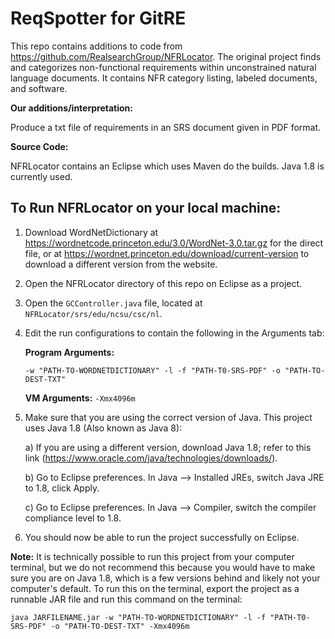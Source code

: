 ReqSpotter for GitRE
==========
This repo contains additions to code from https://github.com/RealsearchGroup/NFRLocator. 
The original project finds and categorizes non-functional requirements within unconstrained natural language documents. It contains NFR category listing, labeled documents, and software.

**Our additions/interpretation:**

Produce a txt file of requirements in an SRS document given in PDF format. 

**Source Code:**

NFRLocator contains an Eclipse which uses Maven do the builds.  Java 1.8 is currently used.

## To Run NFRLocator on your local machine: ##

1. Download WordNetDictionary at https://wordnetcode.princeton.edu/3.0/WordNet-3.0.tar.gz for the direct file, or at https://wordnet.princeton.edu/download/current-version to download a different version from the website.
2. Open the NFRLocator directory of this repo on Eclipse as a project. 
3. Open the `GCController.java` file, located at `NFRLocator/srs/edu/ncsu/csc/nl`.
4. Edit the run configurations to contain the following in the Arguments tab:
    
    **Program Arguments:** 
      
      `-w "PATH-TO-WORDNETDICTIONARY" -l -f "PATH-T0-SRS-PDF" -o "PATH-TO-DEST-TXT"`
    
    **VM Arguments:**  `-Xmx4096m`  
    
4. Make sure that you are using the correct version of Java. This project uses Java 1.8 (Also known as Java 8):
    
    a) If you are using a different version, download Java 1.8; refer to this link (https://www.oracle.com/java/technologies/downloads/).
    
    b) Go to Eclipse preferences. In Java --> Installed JREs, switch Java JRE to 1.8, click Apply.
    
    c) Go to Eclipse preferences. In Java --> Compiler, switch the compiler compliance level to 1.8.
    
5. You should now be able to run the project successfully on Eclipse.
    

**Note:** It is technically possible to run this project from your computer terminal, but we do not recommend this because you would have to make sure you are on Java 1.8, which is a few versions behind and likely not your computer's default. To run this on the terminal, export the project as a runnable JAR file and run this command on the terminal: 

`java JARFILENAME.jar -w "PATH-TO-WORDNETDICTIONARY" -l -f "PATH-T0-SRS-PDF" -o "PATH-TO-DEST-TXT" -Xmx4096m`
